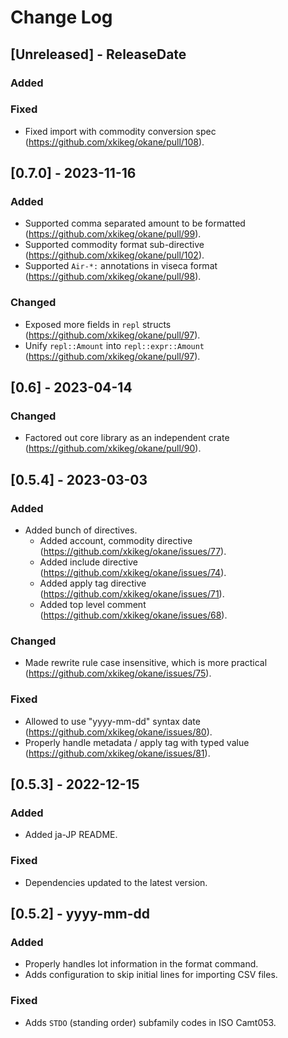 # Change Log

## [Unreleased] - ReleaseDate

### Added

### Fixed

* Fixed import with commodity conversion spec (https://github.com/xkikeg/okane/pull/108).

## [0.7.0] - 2023-11-16

### Added

* Supported comma separated amount to be formatted (https://github.com/xkikeg/okane/pull/99).
* Supported commodity format sub-directive (https://github.com/xkikeg/okane/pull/102).
* Supported `Air-*:` annotations in viseca format (https://github.com/xkikeg/okane/pull/98).

### Changed

* Exposed more fields in `repl` structs (https://github.com/xkikeg/okane/pull/97).
* Unify `repl::Amount` into `repl::expr::Amount` (https://github.com/xkikeg/okane/pull/97).

## [0.6] - 2023-04-14

### Changed

* Factored out core library as an independent crate (https://github.com/xkikeg/okane/pull/90).

## [0.5.4] - 2023-03-03

### Added

* Added bunch of directives.
    - Added account, commodity directive (https://github.com/xkikeg/okane/issues/77).
    - Added include directive (https://github.com/xkikeg/okane/issues/74).
    - Added apply tag directive (https://github.com/xkikeg/okane/issues/71).
    - Added top level comment (https://github.com/xkikeg/okane/issues/68).

### Changed

* Made rewrite rule case insensitive, which is more practical (https://github.com/xkikeg/okane/issues/75).

### Fixed

* Allowed to use "yyyy-mm-dd" syntax date (https://github.com/xkikeg/okane/issues/80).
* Properly handle metadata / apply tag with typed value (https://github.com/xkikeg/okane/issues/81).

## [0.5.3] - 2022-12-15
### Added
* Added ja-JP README.

### Fixed
* Dependencies updated to the latest version.

## [0.5.2] - yyyy-mm-dd

### Added
* Properly handles lot information in the format command.
* Adds configuration to skip initial lines for importing CSV files.

### Fixed
* Adds `STDO` (standing order) subfamily codes in ISO Camt053.
